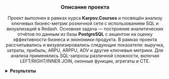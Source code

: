 <h3 align="center">Описание проекта</h3>
<p align="center">
Проект выполнен в рамках курса <strong>Karpov.Courses</strong> и посвящён анализу ключевых бизнес-метрик розничной сети с использованием SQL и визуализаций в Redash. Основная задача — построение аналитических отчётов по данным из базы <strong>PostgreSQL</strong> с акцентом на оценку эффективности бизнеса и экономики продукта.
В рамках проекта рассчитывались и визуализировались следующие показатели: выручка, затраты, прибыль, ARPU, ARPPU, AOV и другие ключевые метрики. Для анализа применялись SQL-запросы различной сложности, включая LEFT/RIGHT/INNER JOIN, оконные функции, агрегаты и CTE.
</p>


<details>
<summary><strong>Результаты</strong></summary>

<summary><strong>Задание 1: Динамика выручки</strong></summary>

📌 Для каждого дня в таблице `orders` рассчитаны следующие показатели:

- `revenue` — выручка, полученная в этот день  
- `total_revenue` — суммарная выручка с накоплением на текущий день  
- `revenue_change` — прирост выручки относительно предыдущего дня (в процентах)  
- `date` — дата

📊 Прирост (`revenue_change`) рассчитан в процентах и округлён до двух знаков после запятой.  
📅 Результирующая таблица отсортирована по дате по возрастанию.

### Код

```sql
WITH plat as (
   SELECT order_id
   FROM user_actions
   group by order_id
   HAVING count(order_id) = 1
   order by order_id
   )
   

 
 SELECT date, revenue, total_revenue, ROUND((revenue - pred) * 100 / pred::NUMERIC, 2) as revenue_change FROM
  (SELECT date, revenue, sum(revenue) over(order by date) as total_revenue,lag(revenue, 1) over(order by date) as pred FROM
   (SELECT creation_time::DATE as date, sum(price) as revenue FROM  
     (SELECT order_id, creation_time, UNNEST(product_ids) as product_id FROM orders
      WHERE order_id in (SELECT * FROM plat)
      order by order_id) as tovars 
     JOIN products as p on p.product_id = tovars.product_id
    group by date  
    order by date) as stoimost) as vyruchka

```
### Динамика ежедневной выручки

![График: ежедневная выручка](https://drive.google.com/uc?export=view&id=1wnMQZ8oBvM9LLPocvOJPkUo2j-er-hI8)

### Динамика общей выручки (накопительно)

![График: общая выручка](https://drive.google.com/uc?export=view&id=1FgKToK7wIoRHEanw1q0oFB_yeVns8eSH)

---

<summary><strong>Задание 2: ARPU, ARPPU и AOV</strong></summary>

📌 Для каждого дня рассчитаны ключевые метрики выручки:

- `arpu` — средняя выручка на одного пользователя (Average Revenue Per User)  
- `arppu` — средняя выручка на одного платящего пользователя (Average Revenue Per Paying User)  
- `aov` — средний чек, или выручка с заказа (Average Order Value)  
- `date` — дата

💡 Все значения округлены до двух знаков после запятой.  
📅 Таблица отсортирована по дате по возрастанию.


### Код

```sql
WITH plat as (
   SELECT order_id
   FROM user_actions
   group by order_id
   HAVING count(order_id) = 1
   order by order_id
   )
   

SELECT date,
  ROUND(revenue::NUMERIC / kolvo_user::NUMERIC, 2) as arpu,
  ROUND(revenue / plat_user::NUMERIC, 2) as arppu,
  ROUND(revenue / plat_zakaz::NUMERIC, 2) as aov
  FROM  
   (SELECT date,
    sum(revenue) FILTER (WHERE order_id in (SELECT * FROM plat)) as revenue,
    count(DISTINCT user_id) FILTER (WHERE order_id in (SELECT * FROM plat)) as plat_user,
    count(DISTINCT user_id) as kolvo_user,
    count(DISTINCT order_id) FILTER (WHERE order_id in (SELECT * FROM plat)) as plat_zakaz
    FROM
     (SELECT time::DATE as date, user_id, ua.order_id, action, revenue FROM
      (SELECT  order_id, sum(price) as revenue FROM  
       (SELECT order_id, creation_time, UNNEST(product_ids) as product_id FROM orders) as tovars 
        LEFT JOIN products as p on p.product_id = tovars.product_id
        group by order_id) as product_orders
       LEFT JOIN user_actions as ua on ua.order_id = product_orders.order_id
       order by date) as zakazy
   group by date) as metrics

```

### Динамика ARPU, ARPPU и AOV

![График: ARPU, ARPPU и AOV](https://drive.google.com/uc?export=view&id=1GBh7PlWGE_gLX7AmiZPuRZ7y0s5GwYI7)

---

<summary><strong>Задание 3: Накопленные метрики — Running ARPU, ARPPU, AOV</strong></summary>

📌 Для каждого дня рассчитаны накопительные показатели выручки:

- `running_arpu` — накопленная выручка на одного пользователя  
- `running_arppu` — накопленная выручка на одного платящего пользователя  
- `running_aov` — накопленная выручка на один заказ (средний чек)  
- `date` — дата

💡 Все значения округлены до двух знаков после запятой.  
📅 Результирующая таблица отсортирована по возрастанию даты.


### Код

```sql
WITH plat as (
   SELECT order_id
   FROM user_actions
   group by order_id
   HAVING count(order_id) = 1
   order by order_id
   ), 
   
  unique_day_users_pay as (SELECT date, COUNT(user_id) AS new_paying_users 
    FROM ( 
        SELECT user_id, MIN(time::date) AS date 
        FROM user_actions 
        WHERE order_id NOT IN (SELECT order_id FROM user_actions WHERE action = 'cancel_order') 
        GROUP BY user_id 
    ) as data GROUP BY date),
   
 unique_day_users as 
 (
SELECT time_user, count(time_user) FILTER(WHERE porydok = 1) as new_users, count(time_user) FILTER(WHERE numer = 1) as new_users_plat FROM 
 (SELECT user_id, order_id, time::date AS time_user, ROW_NUMBER() OVER (PARTITION BY user_id ORDER BY time) AS porydok,
   CASE 
     WHEN order_id IN (SELECT order_id FROM plat) THEN 
       ROW_NUMBER() OVER (PARTITION BY user_id ORDER BY time)
   END AS numer
 FROM user_actions
    order by user_id) as porydok_users
 group by time_user
 order by time_user)
   
--SELECT * FROM plat 
--SELECT * FROM unique_day_users
 
  SELECT date,
  ROUND(sum_nakop::NUMERIC / kolvo_user_nakop::NUMERIC, 2) as running_arpu,
  ROUND(sum_nakop / plat_user_nakop::NUMERIC, 2) as running_arppu,
  ROUND(sum_nakop / plat_zakaz_nakop::NUMERIC, 2) as running_aov
  FROM  
   (
   SELECT date,
    sum(revenue) over(order by date) as sum_nakop,
    sum(plat_user) over(order by date) as plat_user_nakop,
    sum(kolvo_user) over(order by date) as kolvo_user_nakop,
    sum(plat_zakaz) over(order by date) as plat_zakaz_nakop
    FROM
    (SELECT zakazy.date as date,
      sum(revenue) FILTER (WHERE order_id in (SELECT * FROM plat)) as revenue,
      new_users as kolvo_user,
      new_paying_users  as plat_user,
      count(DISTINCT order_id) FILTER (WHERE order_id in (SELECT * FROM plat)) as plat_zakaz
      FROM
       (SELECT time::DATE as date, user_id, ua.order_id, action, revenue FROM
        (SELECT  order_id, sum(price) as revenue FROM  
         (SELECT order_id, creation_time, UNNEST(product_ids) as product_id FROM orders) as tovars 
          LEFT JOIN products as p on p.product_id = tovars.product_id
          group by order_id) as product_orders
         LEFT JOIN user_actions as ua on ua.order_id = product_orders.order_id
         order by date) as zakazy
     JOIN  unique_day_users on unique_day_users.time_user = zakazy.date
     JOIN unique_day_users_pay on unique_day_users_pay.date = zakazy.date
     group by zakazy.date, new_users,new_paying_users) as nakoplen) as metrics

```



</details>
